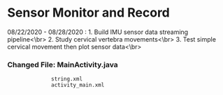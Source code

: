 Sensor Monitor and Record
=========================
08/22/2020 - 08/28/2020 : 1. Build IMU sensor data streaming pipeline<\br>
                          2. Study cervical vertebra movements<\br>
                          3. Test simple cervical movement then plot sensor data<\br>
### Changed File: MainActivity.java
                  string.xml
                  activity_main.xml
